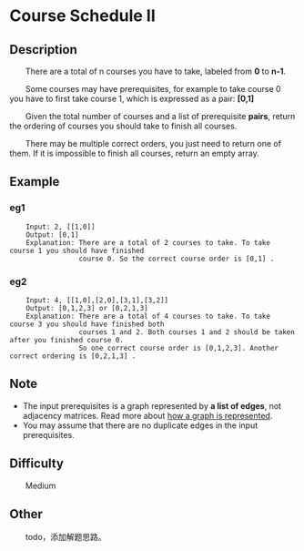 # Course Schedule II

## Description

&emsp;&emsp;There are a total of n courses you have to take, labeled from **0** to **n\-1**.

&emsp;&emsp;Some courses may have prerequisites, for example to take course 0 you have to first take course 1, which is 
expressed as a pair: **\[0,1\]**

&emsp;&emsp;Given the total number of courses and a list of prerequisite **pairs**, return the ordering of courses you 
should take to finish all courses.

&emsp;&emsp;There may be multiple correct orders, you just need to return one of them. If it is impossible to finish 
all courses, return an empty array.

## Example

### eg1

```
    Input: 2, [[1,0]] 
    Output: [0,1]
    Explanation: There are a total of 2 courses to take. To take course 1 you should have finished   
                 course 0. So the correct course order is [0,1] .
```

### eg2

```
    Input: 4, [[1,0],[2,0],[3,1],[3,2]]
    Output: [0,1,2,3] or [0,2,1,3]
    Explanation: There are a total of 4 courses to take. To take course 3 you should have finished both     
                 courses 1 and 2. Both courses 1 and 2 should be taken after you finished course 0. 
                 So one correct course order is [0,1,2,3]. Another correct ordering is [0,2,1,3] .
```

## Note

- The input prerequisites is a graph represented by **a list of edges**, not adjacency matrices. Read more about 
[how a graph is represented](https://www.khanacademy.org/computing/computer-science/algorithms/graph-representation/a/representing-graphs).
- You may assume that there are no duplicate edges in the input prerequisites.

## Difficulty

&emsp;&emsp;Medium

## Other

&emsp;&emsp;todo，添加解题思路。